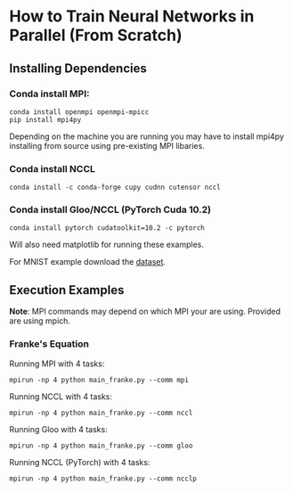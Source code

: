 # How to Train Neural Networks in Parallel (From Scratch)

## Installing Dependencies
### Conda install MPI:
```
conda install openmpi openmpi-mpicc
pip install mpi4py
```
Depending on the machine you are running you may have to install mpi4py installing from source using pre-existing MPI libaries.

### Conda install NCCL
```
conda install -c conda-forge cupy cudnn cutensor nccl
```
### Conda install Gloo/NCCL (PyTorch Cuda 10.2)
```
conda install pytorch cudatoolkit=10.2 -c pytorch
```
Will also need matplotlib for running these examples.

For MNIST example download the [dataset](http://yann.lecun.com/exdb/mnist/).

## Execution Examples
**Note**: MPI commands may depend on which MPI your are using. Provided are using mpich.
### Franke's Equation
Running MPI with 4 tasks:
```
mpirun -np 4 python main_franke.py --comm mpi
```
Running NCCL with 4 tasks:
```
mpirun -np 4 python main_franke.py --comm nccl
```
Running Gloo with 4 tasks:
```
mpirun -np 4 python main_franke.py --comm gloo
```
Running NCCL (PyTorch) with 4 tasks:
```
mpirun -np 4 python main_franke.py --comm ncclp
```